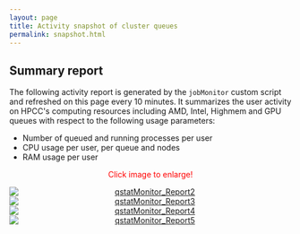```yaml
---
layout: page
title: Activity snapshot of cluster queues
permalink: snapshot.html
---
```



## Summary report

The following activity report is generated by the `jobMonitor` custom script and refreshed on this page every 10 minutes. It summarizes the user activity on HPCC's computing resources including AMD, Intel, Highmem and GPU queues with
respect to the following usage parameters:

* Number of queued and running processes per user
* CPU usage per user, per queue and nodes
* RAM usage per user

<p style="text-align: center;"><font color="red">Click image to enlarge!</font></p>

<div>
    <a href="https://cluster.hpcc.ucr.edu/~jhayes/activity-report/">
        <img alt="qstatMonitor_Report2" border="0" src="https://cluster.hpcc.ucr.edu/~jhayes/activity-report/pane2.png" style="display:block;margin-right:auto;margin-left:auto;text-align:center;">
        <img alt="qstatMonitor_Report3" border="0" src="https://cluster.hpcc.ucr.edu/~jhayes/activity-report/pane3.png" style="display:block;margin-right:auto;margin-left:auto;text-align:center;">
        <img alt="qstatMonitor_Report4" border="0" src="https://cluster.hpcc.ucr.edu/~jhayes/activity-report/pane4.png" style="display:block;margin-right:auto;margin-left:auto;text-align:center;">
        <img alt="qstatMonitor_Report5" border="0" src="https://cluster.hpcc.ucr.edu/~jhayes/activity-report/pane5.png" style="display:block;margin-right:auto;margin-left:auto;text-align:center;">
    </a>
</div>
